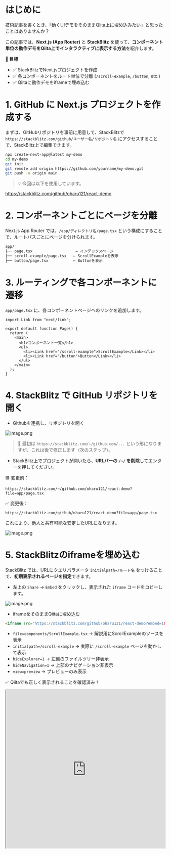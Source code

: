 # はじめに

技術記事を書くとき、「動くUIデモをそのままQiita上に埋め込みたい」と思ったことはありませんか？

この記事では、**Next.js (App Router)** と **StackBlitz** を使って、**コンポーネント単位の動作デモをQiita上でインタラクティブに表示する方法**を紹介します。

**🧱 目標**

* ✅ StackBlitzでNext.jsプロジェクトを作成
* ✅ 各コンポーネントをルート単位で分離 (`/scroll-example`, `/button`, etc.)
* ✅ Qiitaに動作デモをiframeで埋め込む

# 1. GitHub に Next.js プロジェクトを作成する

まずは、GitHubリポジトリを事前に用意して、StackBlitzで `https://stackblitz.com/github/ユーザー名/リポジトリ名` にアクセスすることで、StackBlitz上で編集できます。

```bash
npx create-next-app@latest my-demo
cd my-demo
git init
git remote add origin https://github.com/yourname/my-demo.git
git push -u origin main
```

> 💡 今回は以下を使用しています。

https://stackblitz.com/github/oharu121/react-demo

# 2. コンポーネントごとにページを分離

Next.js App Router では、`/app/ディレクトリ名/page.tsx` という構成にすることで、ルートパスごとにページを分けられます。

```bash
app/
├── page.tsx                   ← インデックスページ
├── scroll-example/page.tsx   ← ScrollExampleを表示
├── button/page.tsx           ← Buttonを表示
```

# 3. ルーティングで各コンポーネントに遷移

`app/page.tsx` に、各コンポーネントページへのリンクを追加します。

```tsx:app/page.tsx
import Link from "next/link";

export default function Page() {
  return (
    <main>
      <h1>コンポーネント一覧</h1>
      <ul>
        <li><Link href="/scroll-example">ScrollExample</Link></li>
        <li><Link href="/button">Button</Link></li>
      </ul>
    </main>
  );
}
```

# 4. StackBlitz で GitHub リポジトリを開く

* Githubを連携し、リポジトリを開く

![image.png](https://qiita-image-store.s3.ap-northeast-1.amazonaws.com/0/3760374/b128f503-875f-4466-a388-5bf2d67c2f6b.png)

> 🚨 最初は `https://stackblitz.com/~/github.com/...` という形になりますが、これは後で修正します（次のステップ）。

* StackBlitz上でプロジェクトが開いたら、**URLバーの `/~/` を削除**してエンターを押してください。

🟥 変更前：

```
https://stackblitz.com/~/github.com/oharu121/react-demo?file=app/page.tsx
```

✅ 変更後：

```
https://stackblitz.com/github/oharu121/react-demo?file=app/page.tsx
```

これにより、他人と共有可能な安定したURLになります。

![image.png](https://qiita-image-store.s3.ap-northeast-1.amazonaws.com/0/3760374/0f006847-e026-46bb-b011-da8e124570e8.png)


# 5. StackBlitzのiframeを埋め込む

StackBlitz では、URLにクエリパラメータ `initialpath=/ルート名` をつけることで、**初期表示されるページを指定**できます。

* 左上の `Share` → `Embed` をクリックし、表示された `iframe` コードをコピーします。

![image.png](https://qiita-image-store.s3.ap-northeast-1.amazonaws.com/0/3760374/e08a8bdb-906f-4c5c-a62b-d348bbe7ed6d.png)

* iframeをそのままQiitaに埋め込む

```md
<iframe src="https://stackblitz.com/github/oharu121/react-demo?embed=1&file=components%2FScrollExample.tsx&hideExplorer=1&hideNavigation=1&initialpath=/scroll-example&view=preview" width="100%" height="500px" />
```
* `file=components/ScrollExample.tsx` → 解説用にScrollExampleのソースを表示
* `initialpath=/scroll-example` → 実際に `/scroll-example` ページを動かして表示
* `hideExplorer=1` → 左側のファイルツリー非表示
* `hideNavigation=1` → 上部のナビゲーション非表示
* `view=preview` → プレビューのみ表示


✅ Qiitaでも正しく表示されることを確認済み！

<iframe src="https://stackblitz.com/github/oharu121/react-demo?embed=1&file=components%2FScrollExample.tsx&hideExplorer=1&hideNavigation=1&initialpath=/scroll-example&view=preview" width="100%" height="500px" />

# まとめ

* StackBlitzとNext.jsの相性は非常によく、GitHubベースでメンテも容易
* `initialpath`を使えば、任意のページを直接プレビュー可能
* Qiitaでも**iframeを使ったインタラクティブなデモ**が実現できる！

**🎯 最終的にできたもの**

* 各コンポーネントを `/component-name` に分離し、
* StackBlitz経由で個別にデモ表示ができる構成に！
* Qiitaに実際に埋め込んで動作確認済み。
